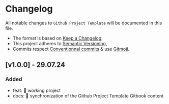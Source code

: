 # Changelog

All notable changes to `Github Project Template` will be documented in this file.

- The format is based on [Keep a Changelog](https://keepachangelog.com/en/1.1.0/),
- This project adheres to [Semantic Versioning](https://semver.org/spec/v2.0.0.html),
- Commits respect [Conventionnal commits](https://www.conventionalcommits.org/en/v1.0.0/) & use [Gitmoji](https://gitmoji.dev/).

## **[v1.0.0] - 29.07.24**

### Added
-   feat: 🎉 working project
-   docs: 📝 synchronization of the Github Project Template Gitbook content
